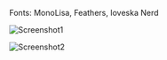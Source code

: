 Fonts: MonoLisa, Feathers, Ioveska Nerd

![Screenshot1](https://i.redd.it/ykhw5r7zjxy81.png)

![Screenshot2](https://i.imgur.com/HgCqg9G.png)
